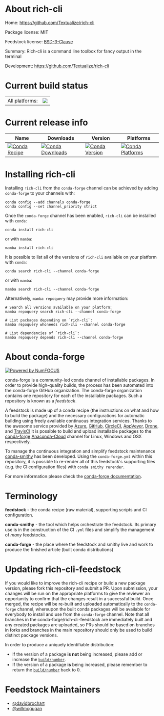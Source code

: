 About rich-cli
==============

Home: https://github.com/Textualize/rich-cli

Package license: MIT

Feedstock license: [BSD-3-Clause](https://github.com/conda-forge/rich-cli-feedstock/blob/main/LICENSE.txt)

Summary: Rich-cli is a command line toolbox for fancy output in the terminal

Development: https://github.com/Textualize/rich-cli

Current build status
====================


<table><tr><td>All platforms:</td>
    <td>
      <a href="https://dev.azure.com/conda-forge/feedstock-builds/_build/latest?definitionId=15981&branchName=main">
        <img src="https://dev.azure.com/conda-forge/feedstock-builds/_apis/build/status/rich-cli-feedstock?branchName=main">
      </a>
    </td>
  </tr>
</table>

Current release info
====================

| Name | Downloads | Version | Platforms |
| --- | --- | --- | --- |
| [![Conda Recipe](https://img.shields.io/badge/recipe-rich--cli-green.svg)](https://anaconda.org/conda-forge/rich-cli) | [![Conda Downloads](https://img.shields.io/conda/dn/conda-forge/rich-cli.svg)](https://anaconda.org/conda-forge/rich-cli) | [![Conda Version](https://img.shields.io/conda/vn/conda-forge/rich-cli.svg)](https://anaconda.org/conda-forge/rich-cli) | [![Conda Platforms](https://img.shields.io/conda/pn/conda-forge/rich-cli.svg)](https://anaconda.org/conda-forge/rich-cli) |

Installing rich-cli
===================

Installing `rich-cli` from the `conda-forge` channel can be achieved by adding `conda-forge` to your channels with:

```
conda config --add channels conda-forge
conda config --set channel_priority strict
```

Once the `conda-forge` channel has been enabled, `rich-cli` can be installed with `conda`:

```
conda install rich-cli
```

or with `mamba`:

```
mamba install rich-cli
```

It is possible to list all of the versions of `rich-cli` available on your platform with `conda`:

```
conda search rich-cli --channel conda-forge
```

or with `mamba`:

```
mamba search rich-cli --channel conda-forge
```

Alternatively, `mamba repoquery` may provide more information:

```
# Search all versions available on your platform:
mamba repoquery search rich-cli --channel conda-forge

# List packages depending on `rich-cli`:
mamba repoquery whoneeds rich-cli --channel conda-forge

# List dependencies of `rich-cli`:
mamba repoquery depends rich-cli --channel conda-forge
```


About conda-forge
=================

[![Powered by
NumFOCUS](https://img.shields.io/badge/powered%20by-NumFOCUS-orange.svg?style=flat&colorA=E1523D&colorB=007D8A)](https://numfocus.org)

conda-forge is a community-led conda channel of installable packages.
In order to provide high-quality builds, the process has been automated into the
conda-forge GitHub organization. The conda-forge organization contains one repository
for each of the installable packages. Such a repository is known as a *feedstock*.

A feedstock is made up of a conda recipe (the instructions on what and how to build
the package) and the necessary configurations for automatic building using freely
available continuous integration services. Thanks to the awesome service provided by
[Azure](https://azure.microsoft.com/en-us/services/devops/), [GitHub](https://github.com/),
[CircleCI](https://circleci.com/), [AppVeyor](https://www.appveyor.com/),
[Drone](https://cloud.drone.io/welcome), and [TravisCI](https://travis-ci.com/)
it is possible to build and upload installable packages to the
[conda-forge](https://anaconda.org/conda-forge) [Anaconda-Cloud](https://anaconda.org/)
channel for Linux, Windows and OSX respectively.

To manage the continuous integration and simplify feedstock maintenance
[conda-smithy](https://github.com/conda-forge/conda-smithy) has been developed.
Using the ``conda-forge.yml`` within this repository, it is possible to re-render all of
this feedstock's supporting files (e.g. the CI configuration files) with ``conda smithy rerender``.

For more information please check the [conda-forge documentation](https://conda-forge.org/docs/).

Terminology
===========

**feedstock** - the conda recipe (raw material), supporting scripts and CI configuration.

**conda-smithy** - the tool which helps orchestrate the feedstock.
                   Its primary use is in the construction of the CI ``.yml`` files
                   and simplify the management of *many* feedstocks.

**conda-forge** - the place where the feedstock and smithy live and work to
                  produce the finished article (built conda distributions)


Updating rich-cli-feedstock
===========================

If you would like to improve the rich-cli recipe or build a new
package version, please fork this repository and submit a PR. Upon submission,
your changes will be run on the appropriate platforms to give the reviewer an
opportunity to confirm that the changes result in a successful build. Once
merged, the recipe will be re-built and uploaded automatically to the
`conda-forge` channel, whereupon the built conda packages will be available for
everybody to install and use from the `conda-forge` channel.
Note that all branches in the conda-forge/rich-cli-feedstock are
immediately built and any created packages are uploaded, so PRs should be based
on branches in forks and branches in the main repository should only be used to
build distinct package versions.

In order to produce a uniquely identifiable distribution:
 * If the version of a package **is not** being increased, please add or increase
   the [``build/number``](https://docs.conda.io/projects/conda-build/en/latest/resources/define-metadata.html#build-number-and-string).
 * If the version of a package **is** being increased, please remember to return
   the [``build/number``](https://docs.conda.io/projects/conda-build/en/latest/resources/define-metadata.html#build-number-and-string)
   back to 0.

Feedstock Maintainers
=====================

* [@davidbrochart](https://github.com/davidbrochart/)
* [@willmcgugan](https://github.com/willmcgugan/)

